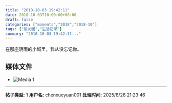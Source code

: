 ```yaml
---
title: "2018-10-03 19:42:11"
date: 2018-10-03T10:00:00+08:00
draft: false
categories: ["moments","2018","2018-10"]
tags: ["朋友圈","生活记录"]
summary: "2018-10-03 19:42:11..."
---
```


在那座阴雨的小城里，我从没忘记你。

## 媒体文件

- ![Media 1](/Moments/photos/2018-10-03/201810031942110.jpg)

---

**帖子类型:** 1
**用户名:** chenxueyuan001
**处理时间:** 2025/8/28 21:23:46